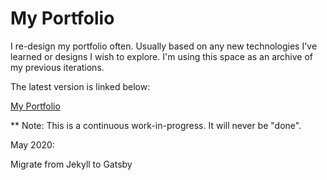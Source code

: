 # My Portfolio

I re-design my portfolio often. Usually based on any new technologies I've learned or designs I wish to explore. I'm using this space as an archive of my previous iterations.

The latest version is linked below:

[My Portfolio](http://desireebryant.com/)

** Note: This is a continuous work-in-progress. It will never be "done".

May 2020:

Migrate from Jekyll to Gatsby


